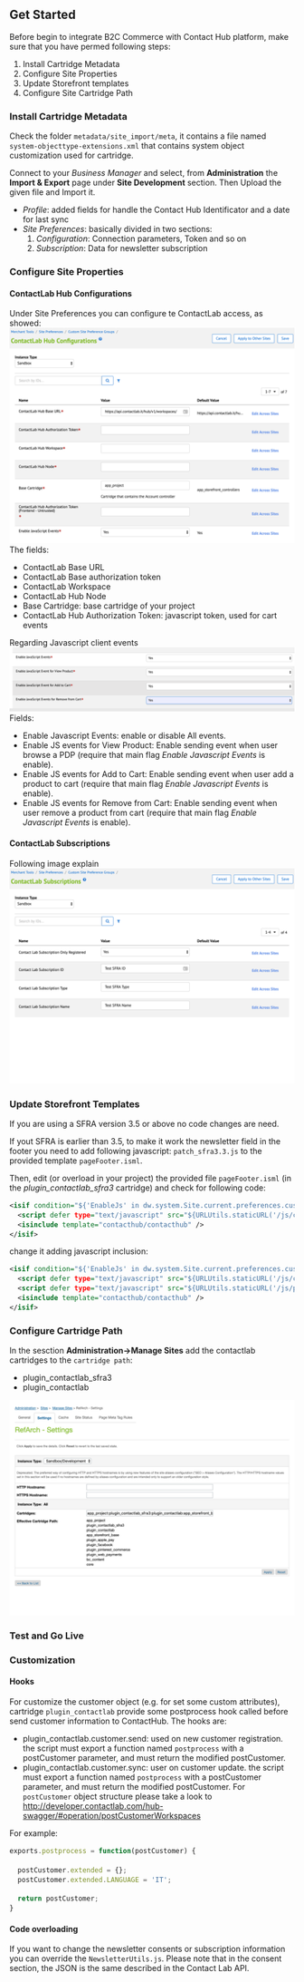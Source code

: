 ## Get Started
Before begin to integrate B2C Commerce with Contact Hub platform, make sure that you have permed following steps:
1. Install Cartridge Metadata
1. Configure Site Properties
1. Update Storefront templates
1. Configure Site Cartridge Path

### Install Cartridge Metadata
Check the folder `metadata/site_import/meta`, it contains a file named `system-objecttype-extensions.xml` that contains system object customization used for cartridge.

Connect to your _Business Manager_ and select, from **Administration** the **Import & Export** page under **Site Development** section. Then Upload the given file and Import it.

* _Profile_: added fields for handle the Contact Hub Identificator and a date for last sync
* _Site Preferences_: basically divided in two sections:
  1. _Configuration_: Connection parameters, Token and so on
  1. _Subscription_: Data for newsletter subscription

### Configure Site Properties
#### ContactLab Hub Configurations
Under Site Preferences you can configure te ContactLab access, as showed:
![ContactLab Hub Configurations](./images/CH-PreferencesConfiguration.png)
The fields:
* ContactLab Base URL
* ContactLab Base authorization token
* ContactLab Workspace
* ContactLab Hub Node
* Base Cartridge: base cartridge of your project
* ContactLab Hub Authorization Token: javascript token, used for cart events

Regarding Javascript client events
![ContactLab Hub Events Configurations](./images/CH-PreferencesEvents.png)
Fields:
* Enable Javascript Events: enable or disable All events.
* Enable JS events for View Product: Enable sending event when user browse a PDP (require that main flag _Enable Javascript Events_ is enable).
* Enable JS events for Add to Cart: Enable sending event when user add a product to cart (require that main flag _Enable Javascript Events_ is enable).
* Enable JS events for Remove from Cart: Enable sending event when user remove a product from cart (require that main flag _Enable Javascript Events_ is enable).

#### ContactLab Subscriptions
Following image explain
![ContactLab Subscriptions](./images/CH-PreferencesSubscription.png)

### Update Storefront Templates
If you are using a SFRA version 3.5 or above no code changes are need.

If yout SFRA is earlier than 3.5, to make it work the newsletter field in the footer you need to add following javascript: `patch_sfra3.3.js` to the provided template `pageFooter.isml`.

Then, edit (or overload in your project) the provided file `pageFooter.isml` (in the *plugin_contactlab_sfra3* cartridge) and check for following code:

```xml
<isif condition="${'EnableJs' in dw.system.Site.current.preferences.custom && dw.system.Site.current.preferences.custom.EnableJs}">
  <script defer type="text/javascript" src="${URLUtils.staticURL('/js/contacthub.js')}"></script>
  <isinclude template="contacthub/contacthub" />
</isif>
```
change it adding javascript inclusion:

```xml
<isif condition="${'EnableJs' in dw.system.Site.current.preferences.custom && dw.system.Site.current.preferences.custom.EnableJs}">
  <script defer type="text/javascript" src="${URLUtils.staticURL('/js/contacthub.js')}"></script>
  <script defer type="text/javascript" src="${URLUtils.staticURL('/js/patch_sfra3.3.js')}"></script>
  <isinclude template="contacthub/contacthub" />
</isif>

```

### Configure Cartridge Path
In the sesction **Administration->Manage Sites** add the contactlab cartridges to the `cartridge path`:
* plugin_contactlab_sfra3
* plugin_contactlab

![Manage Sites](./images/CH-ManageSites.png)
### Test and Go Live
### Customization
#### Hooks
For customize the customer object (e.g. for set some custom attributes), cartridge ```plugin_contactlab``` provide some postprocess hook called before send customer information to ContactHub.
The hooks are:
* plugin_contactlab.customer.send: used on new customer registration. the script must export a function named ```postprocess``` with a postCustomer parameter, and must return the modified postCustomer.
* plugin_contactlab.customer.sync: user on customer update. the script must export a function named ```postprocess``` with a postCustomer parameter, and must return the modified postCustomer.
For ```postCustomer``` object structure please take a look to http://developer.contactlab.com/hub-swagger/#operation/postCustomerWorkspaces

For example:
```js
exports.postprocess = function(postCustomer) {

  postCustomer.extended = {};
  postCustomer.extended.LANGUAGE = 'IT';

  return postCustomer;
}
```

#### Code overloading
If you want to change the newsletter consents or subscription information you can override the `NewsletterUtils.js`.
Please note that in the consent section, the JSON is the same described in the Contact Lab API.

